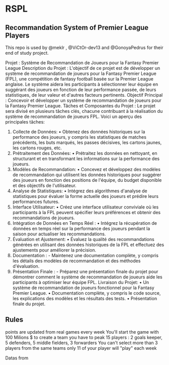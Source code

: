 # RSPL
## Recommandation System of Premier League Players
This repo is used by @meklr , @ViCtOr-dev13 and @GonoyaPedrus for their end of study project. 


Projet : Système de Recommandation de Joueurs pour la Fantasy Premier League
Description du Projet : L'objectif de ce projet est de développer un système de recommandation de joueurs pour la Fantasy Premier League (FPL), une compétition de fantasy football basée sur la Premier League anglaise. Le système aidera les participants à sélectionner leur équipe en suggérant des joueurs en fonction de leur performance passée, de leurs statistiques, de leur valeur et d'autres facteurs pertinents.
Objectif Principal : Concevoir et développer un système de recommandation de joueurs pour la Fantasy Premier League.
Tâches et Composantes du Projet : Le projet sera divisé en plusieurs tâches clés, chacune contribuant à la réalisation du système de recommandation de joueurs FPL. Voici un aperçu des principales tâches:
1. Collecte de Données:
•	Obtenez des données historiques sur la performance des joueurs, y compris les statistiques de matches précédents, les buts marqués, les passes décisives, les cartons jaunes, les cartons rouges, etc.
2. Prétraitement des Données:
•	Prétraitez les données en nettoyant, en structurant et en transformant les informations sur la performance des joueurs.
3. Modèles de Recommandation:
•	Concevez et développez des modèles de recommandation qui utilisent les données historiques pour suggérer des joueurs en fonction des positions de l'équipe, du budget disponible et des objectifs de l'utilisateur.
4. Analyse de Statistiques:
•	Intégrez des algorithmes d'analyse de statistiques pour évaluer la forme actuelle des joueurs et prédire leurs performances futures.
5. Interface Utilisateur:
•	Créez une interface utilisateur conviviale où les participants à la FPL peuvent spécifier leurs préférences et obtenir des recommandations de joueurs.
6. Intégration de Données en Temps Réel :
•	Intégrez la récupération de données en temps réel sur la performance des joueurs pendant la saison pour actualiser les recommandations.
7. Évaluation et Ajustement:
•	Évaluez la qualité des recommandations générées en utilisant des données historiques de la FPL et effectuez des ajustements pour améliorer la précision.
8. Documentation : - Maintenez une documentation complète, y compris les détails des modèles de recommandation et des méthodes d'évaluation.
9. Présentation Finale : - Préparez une présentation finale du projet pour démontrer comment le système de recommandation de joueurs aide les participants à optimiser leur équipe FPL.
Livraison du Projet:
•	Un système de recommandation de joueurs fonctionnel pour la Fantasy Premier League.
•	Documentation complète, y compris le code source, les explications des modèles et les résultats des tests.
•	Présentation finale du projet.


## Rules 
points are updated from real games every week
You'll start the game with 100 Milions $
to create a team you have to peak 15 players : 2 goals keeper, 5 defenders, 5 middle fielders, 3 forwarders
You can't select more than 3 players from the same teams
only 11 of your player will "play" each week




Datas from 
